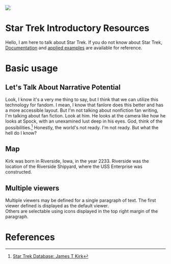 
<a href="https://juncture-digital.org"><img src="https://juncture-digital.org/images/ve-button.png"></a>

<param ve-config 
       title="Chap's Talkin' 'bout Star Trek Again"
       author="Chap"
       banner="https://cdn.shopify.com/s/files/1/0018/7337/9427/collections/StarTrek_collection_banner_1920x300-General_ce52d0c7-f0fc-4856-bcc5-7d22aa5b268c_1400x.jpg" 
       layout="vertical">

<!-- Entities discussed throughout the essay are typically defined before the essay text and
     are thus available in all text.  Entity identifiers (QIDs) can be found in either
     Wikipedia or Wikidata (https://www.wikidata.org)> -->
<param ve-entity eid="Q185372"> <!-- Girl with a Pearl Earring painting -->
<param ve-entity eid="Q41264"> <!-- Johannes Vermeer -->
<param ve-entity eid="Q221092"> <!-- Mauritshuis -->
<param ve-entity eid="Q36600"> <!-- The Hague -->

# Star Trek Introductory Resources

Hello, I am here to talk about Star Trek. If you do not know about Star Trek, [Documentation](https://en.wikipedia.org/wiki/Star_Trek) and [applied examples](https://archiveofourown.org/tags/Star%20Trek:%20The%20Original%20Series/works) are available for reference.
<param ve-image 
       url="https://hips.hearstapps.com/pop.h-cdn.co/assets/16/26/4000x2000/landscape-1467144815-starshipenterprise.jpg">

# Basic usage

## Let's Talk About Narrative Potential

Look, I know it's a very me thing to say, but I think that we can utilize this technology for fandom. I mean, I know that fanlore does this better and has a more accessible layout. But I'm not talking about nonfiction fan writing, I'm talking about fan fiction. Look at him. He looks at the camera like how he looks at Spock, with an unexamined lust deep in his eyes. God, think of the possibilities.[^1] Honestly, the world's not ready. I'm not ready. But what the hell do I know?
<param ve-image 
       label="Captain Kirk" 
       description="an image of William Shatner as Captain Kirk" 
       license="CBS" 
       url="https://www.startrek.com/sites/default/files/styles/content_full/public/images/2019-07/89abe98de6071178edb1b28901a8f459.jpg">

## Map

Kirk was born in Riverside, Iowa, in the year 2233. Riverside was the location of the Riverside Shipyard, where the USS Enterprise was constructed. 
<param ve-map center="Q1925824" zoom="11" prefer-geojson>

## Multiple viewers

Multiple viewers may be defined for a single paragraph of text.  The first viewer defined is displayed as the default viewer.  
Others are selectable using icons displayed in the top right margin of the paragraph.
<param ve-image 
       manifest="https://hips.hearstapps.com/pop.h-cdn.co/assets/16/26/4000x2000/landscape-1467144815-starshipenterprise.jpg">
<param ve-map center="Q36600" zoom="11">

# References

[^1]: [Star Trek Database: James T Kirk](https://www.startrek.com/database_article/james-t-kirk)
